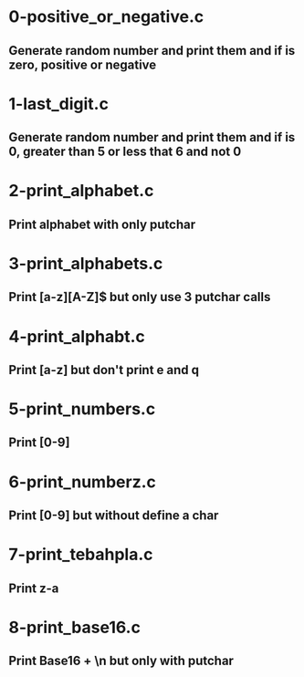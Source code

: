 # 0-positive_or_negative.c
## Generate random number and print them and if is zero, positive or negative

# 1-last_digit.c
## Generate random number and print them and if is 0, greater than 5 or less that 6 and not 0

# 2-print_alphabet.c
## Print alphabet with only putchar

# 3-print_alphabets.c
## Print [a-z][A-Z]$ but only use 3 putchar calls

# 4-print_alphabt.c
## Print [a-z] but don't print e and q

# 5-print_numbers.c
## Print [0-9]

# 6-print_numberz.c
## Print [0-9] but without define a char

# 7-print_tebahpla.c
## Print z-a

# 8-print_base16.c
## Print Base16 + \n but only with putchar
